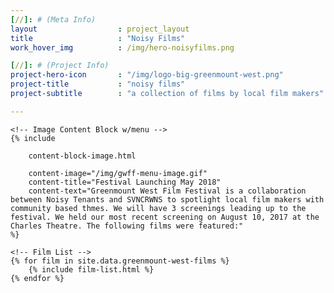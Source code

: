 ```yaml
---
[//]: # (Meta Info)
layout 					: project_layout
title 					: "Noisy Films"
work_hover_img			: /img/hero-noisyfilms.png

[//]: # (Project Info)
project-hero-icon 		: "/img/logo-big-greenmount-west.png"
project-title 			: "noisy films"
project-subtitle 		: "a collection of films by local film makers"

---
```


<div class="template_wrapper">

	<!-- Image Content Block w/menu -->
	{% include

		content-block-image.html

		content-image="/img/gwff-menu-image.gif"
		content-title="Festival Launching May 2018"
		content-text="Greenmount West Film Festival is a collaboration between Noisy Tenants and SVNCRWNS to spotlight local film makers with community based thmes. We will have 3 screenings leading up to the festival. We held our most recent screening on August 10, 2017 at the Charles Theatre. The following films were featured:"
	%}

	<!-- Film List -->
	{% for film in site.data.greenmount-west-films %}
		{% include film-list.html %}
	{% endfor %}

</div>
